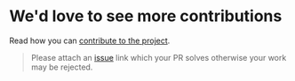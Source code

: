 # We'd love to see more contributions

Read how you can [contribute to the project](https://github.com/kataras/go-sessions/blob/master/CONTRIBUTING.md).

> Please attach an [issue](https://github.com/kataras/go-sessions/issues) link which your PR solves otherwise your work may be rejected.
